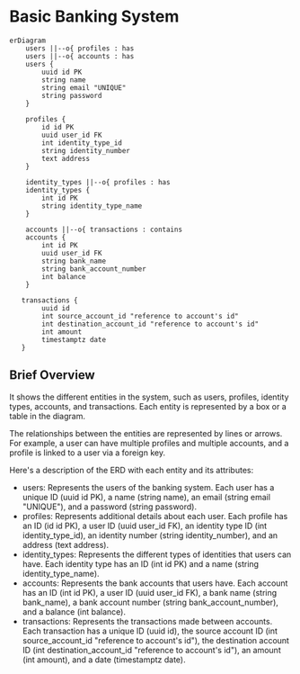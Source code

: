 # Basic Banking System
```mermaid
erDiagram
    users ||--o{ profiles : has
    users ||--o{ accounts : has
    users {
        uuid id PK
        string name
        string email "UNIQUE"
        string password
    }

    profiles {
        id id PK
        uuid user_id FK
        int identity_type_id
        string identity_number
        text address
    }

    identity_types ||--o{ profiles : has
    identity_types {
        int id PK
        string identity_type_name
    }

    accounts ||--o{ transactions : contains
    accounts {
        int id PK
        uuid user_id FK
        string bank_name
        string bank_account_number
        int balance
    }

   transactions {
        uuid id
        int source_account_id "reference to account's id"
        int destination_account_id "reference to account's id"
        int amount
        timestamptz date
   } 
```
## Brief Overview
It shows the different entities in the system, such as users, profiles, identity types, accounts, and transactions. Each entity is represented by a box or a table in the diagram.

The relationships between the entities are represented by lines or arrows. For example, a user can have multiple profiles and multiple accounts, and a profile is linked to a user via a foreign key.

Here's a description of the ERD with each entity and its attributes:

- users: Represents the users of the banking system. Each user has a unique ID (uuid id PK), a name (string name), an email (string email "UNIQUE"), and a password (string password).
- profiles: Represents additional details about each user. Each profile has an ID (id id PK), a user ID (uuid user_id FK), an identity type ID (int identity_type_id), an identity number (string identity_number), and an address (text address).
- identity_types: Represents the different types of identities that users can have. Each identity type has an ID (int id PK) and a name (string identity_type_name).
- accounts: Represents the bank accounts that users have. Each account has an ID (int id PK), a user ID (uuid user_id FK), a bank name (string bank_name), a bank account number (string bank_account_number), and a balance (int balance). 
- transactions: Represents the transactions made between accounts. Each transaction has a unique ID (uuid id), the source account ID (int source_account_id "reference to account's id"), the destination account ID (int destination_account_id "reference to account's id"), an amount (int amount), and a date (timestamptz date).